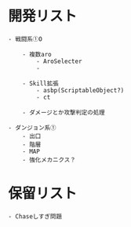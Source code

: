 ﻿# 開発リスト
	- 戦闘系①O

		- 複数aro
			- AroSelecter
			- 

		- Skill拡張
			- asbp(ScriptableObject?)
			- ct

		- ダメージとか攻撃判定の処理

	- ダンジョン系①
		- 出口
		- 階層
		- MAP
		- 強化メカニクス？
		
		
# 保留リスト
	- Chaseしすぎ問題
